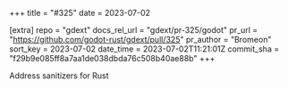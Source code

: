 +++
title = "#325"
date = 2023-07-02

[extra]
repo = "gdext"
docs_rel_url = "gdext/pr-325/godot"
pr_url = "https://github.com/godot-rust/gdext/pull/325"
pr_author = "Bromeon"
sort_key = 2023-07-02
date_time = 2023-07-02T11:21:01Z
commit_sha = "f29b9e085ff8a7aa1de038dbda76c508b40ae88b"
+++

Address sanitizers for Rust
